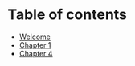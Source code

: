 # Table of contents

* [Welcome](README.md)
* [Chapter 1](chapter-1.md)
* [Chapter 4](chapter-4.md)

